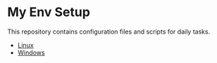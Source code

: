 # My Env Setup

This repository contains configuration files and scripts for daily tasks.

- [Linux](linux)
- [Windows](windows)
